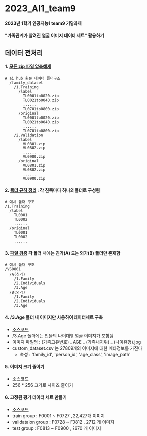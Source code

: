 # 2023_AI1_team9
#### 2023년 1학기 인공지능1 team9 기말과제
#### "가족관계가 알려진 얼굴 이미지 데이터 세트" 활용하기

## 데이터 전처리

#### 1. [모든 zip 파일 압축해제](https://github.com/LimHaY/2023_AI1_team9/blob/main/unZip.py)

```
# ai hub 원본 데이터 폴더구조
  /family_dataset
    /1.Training
      /label
        TL0001to0020.zip
        TL0021to0040.zip
        ......
        TL0701to0800.zip
      /original
        TL0001to0020.zip
        TL0021to0040.zip
        ......
        TL0701to0800.zip
    /2.Validation
      /label
        VL0801.zip
        VL0802.zip
        ......
        VL0900.zip
      /original
        VL0801.zip
        VL0802.zip
        ......
        VL0900.zip
```

#### 2. [폴더 규칙 정리](https://github.com/LimHaY/2023_AI1_team9/blob/main/folder_Rule.py) : 각 친족마다 하나의 폴더로 구성됨
```
# 예시 폴더 구조
/1.Training
  /label
    TL0001
    TL0002
    ......
  /original
    TL0001
    TL0002
    ......
```
#### 3. [파일 검증](https://github.com/LimHaY/2023_AI1_team9/blob/main/kinship_type.py) 각 폴더 내에는 친가(A) 또는 외가(B) 폴더만 존재함
```
# 예시 폴더 구조
/VS0801
  /A(친가)
    /1.Family
    /2.Individuals
    /3.Age
  /B(외가)
    /1.Family
    /2.Individuals
    /3.Age
```
#### 4. /3.Age 폴더 내 이미지만 사용하여 데이터세트 구축
- [소스코드](https://github.com/LimHaY/2023_AI1_team9/blob/main/select_used_files.py)
- /3.Age 폴더에는 인물의 나이대별 얼굴 이미지가 포함됨
- 이미지 파일명 : (가족고유번호) _ AGE _ (가족내지위) _ (나이유형).jpg
- custom_dataset.csv 는 27809개의 이미지에 대한 메타정보를 가진다
  - 속성 : 'family_id', 'person_id', 'age_class', 'image_path'
#### 5. 이미지 크기 줄이기
- [소스코드](https://github.com/LimHaY/2023_AI1_team9/blob/main/resize_image.py)
- 256 * 256 크기로 사이즈 줄이기
#### 6. 고정된 평가 데이터 세트 만들기
- [소스코드](https://github.com/LimHaY/2023_AI1_team9/blob/main/make_fixed_test_dataset.py)
- train group : F0001 ~ F0727 , 22,427개 이미지
- validataion group : F0728 ~ F0812 , 2712 개 이미지
- test group : F0813 ~ F0900 , 2670 개 이미지
